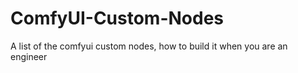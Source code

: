 # ComfyUI-Custom-Nodes
A list of the comfyui custom nodes, how to build it when you are an engineer
